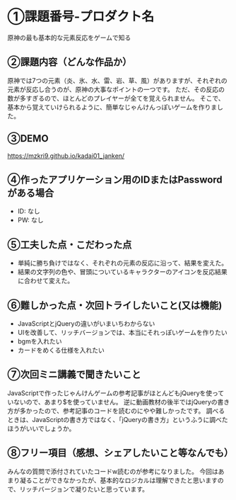 # ①課題番号-プロダクト名
原神の最も基本的な元素反応をゲームで知る

## ②課題内容（どんな作品か）
原神では7つの元素（炎、氷、水、雷、岩、草、風）がありますが、それぞれの元素が反応し合うのが、原神の大事なポイントの一つです。
ただ、その反応の数が多すぎるので、ほとんどのプレイヤーが全てを覚えられません。
そこで、基本から覚えていけられるように、簡単なじゃんけんっぽいゲームを作りました。

## ③DEMO
https://mzkri9.github.io/kadai01_janken/

## ④作ったアプリケーション用のIDまたはPasswordがある場合
- ID: なし
- PW: なし

## ⑤工夫した点・こだわった点
- 単純に勝ち負けではなく、それぞれの元素の反応に沿って、結果を変えた。
- 結果の文字列の色や、冒頭についているキャラクターのアイコンを反応結果に合わせて変えた。

## ⑥難しかった点・次回トライしたいこと(又は機能)
- JavaScriptとjQueryの違いがいまいちわからない
- UIを改善して、リッチバージョンでは、本当にそれっぽいゲームを作りたい
- bgmを入れたい
- カードをめくる仕様を入れたい

## ⑦次回ミニ講義で聞きたいこと
JavaScriptで作ったじゃんけんゲームの参考記事がほとんどもjQueryを使っていないので、あまり$を使っていません。
逆に動画教材の後半ではjQueryの書き方が多かったので、参考記事のコードを読むのにやや難しかったです。
調べるときは、JavaScriptの書き方ではなく、「jQueryの書き方」というふうに調べたほうがいいでしょうか。

## ⑧フリー項目（感想、シェアしたいこと等なんでも）
みんなの質問で添付されていたコードw読むのが参考になりました。
今回はあまり凝ることができなかったが、基本的なロジカルは理解できたと思いますので、リッチバージョンで凝りたいと思っています。
